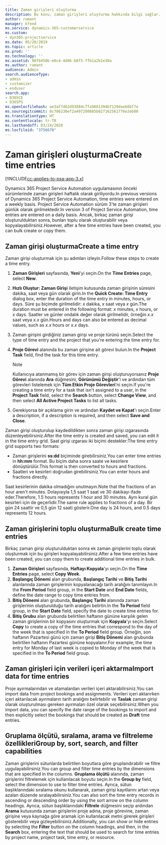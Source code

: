 ```yaml
---
title: Zaman girişleri oluşturma
description: Bu konu, zaman girişleri oluşturma hakkında bilgi sağlar.
author: rumant
manager: kfend
ms.service: dynamics-365-customerservice
ms.custom:
- dyn365-projectservice
ms.date: 05/20/2019
ms.topic: article
ms.prod: ''
ms.technology: ''
ms.assetid: 90f6450b-e0c4-4d86-b8f5-ffb1a2b1e38a
ms.author: rumant
audience: Admin
search.audienceType:
- admin
- customizer
- enduser
search.app:
- D365CE
- D365PS
ms.openlocfilehash: ae3af7d62d93884c7fa9881394b7129daeb8bf7e
ms.sourcegitcommit: 8c786230ef2a497280885b827162561776e2eb00
ms.translationtype: HT
ms.contentlocale: tr-TR
ms.lasthandoff: 03/24/2020
ms.locfileid: "3756678"
---
```

# <a name="create-time-entries"></a><span data-ttu-id="8d2a3-103">Zaman girişleri oluşturma</span><span class="sxs-lookup"><span data-stu-id="8d2a3-103">Create time entries</span></span>

[!INCLUDE[cc-applies-to-psa-app-3.x](../includes/cc-applies-to-psa-app-3x.md)]

<span data-ttu-id="8d2a3-104">Dynamics 365 Project Service Automation uygulamasının önceki sürümlerinde zaman girişleri haftalık olarak giriliyordu.</span><span class="sxs-lookup"><span data-stu-id="8d2a3-104">In previous versions of Dynamics 365 Project Service Automation, time entries were entered on a weekly basis.</span></span> <span data-ttu-id="8d2a3-105">Project Service Automation sürüm 3'te zaman girişleri günlük olarak girilmektedir.</span><span class="sxs-lookup"><span data-stu-id="8d2a3-105">In version 3 of Project Service Automation, time entries are entered on a daily basis.</span></span> <span data-ttu-id="8d2a3-106">Ancak, birkaç zaman girişi oluşturulduktan sonra, bunları toplu olarak oluşturabilir veya kopyalayabilirsiniz.</span><span class="sxs-lookup"><span data-stu-id="8d2a3-106">However, after a few time entries have been created, you can bulk create or copy them.</span></span>

## <a name="create-a-time-entry"></a><span data-ttu-id="8d2a3-107">Zaman girişi oluşturma</span><span class="sxs-lookup"><span data-stu-id="8d2a3-107">Create a time entry</span></span>

<span data-ttu-id="8d2a3-108">Zaman girişi oluşturmak için şu adımları izleyin.</span><span class="sxs-lookup"><span data-stu-id="8d2a3-108">Follow these steps to create a time entry.</span></span>

1. <span data-ttu-id="8d2a3-109">**Zaman Girişleri** sayfasında, **Yeni**'yi seçin.</span><span class="sxs-lookup"><span data-stu-id="8d2a3-109">On the **Time Entries** page, select **New**.</span></span>
2. <span data-ttu-id="8d2a3-110">**Hızlı Oluştur: Zaman Girişi** iletişim kutusunda zaman girişinin süresini dakika, saat veya gün olarak girin.</span><span class="sxs-lookup"><span data-stu-id="8d2a3-110">In the **Quick Create: Time Entry** dialog box, enter the duration of the time entry in minutes, hours, or days.</span></span> <span data-ttu-id="8d2a3-111">Süre şu biçimde girilmelidir: *x* dakika, *x* saat veya *x* gün.</span><span class="sxs-lookup"><span data-stu-id="8d2a3-111">The duration must be entered in the following format: *x* minutes, *x* hours, or *x* days.</span></span> <span data-ttu-id="8d2a3-112">Saatler ve günler ondalık değer olarak girilmelidir, örneğin *x.x* saat veya *x.x* gün.</span><span class="sxs-lookup"><span data-stu-id="8d2a3-112">Hours and days can also be entered as decimal values, such as *x.x* hours or *x.x* days.</span></span>
3. <span data-ttu-id="8d2a3-113">Zaman girişini girdiğiniz zaman girişi ve proje türünü seçin.</span><span class="sxs-lookup"><span data-stu-id="8d2a3-113">Select the type of time entry and the project that you're entering the time entry for.</span></span>
4. <span data-ttu-id="8d2a3-114">**Proje Görevi** alanında bu zaman girişine ait görevi bulun.</span><span class="sxs-lookup"><span data-stu-id="8d2a3-114">In the **Project Task** field, find the task for this time entry.</span></span>

    > [!NOTE]
    > <span data-ttu-id="8d2a3-115">Kullanıcıya atanmamış bir görev için zaman girişi oluşturuyorsanız **Proje Görevi** alanında **Ara** düğmesini, **Görünümü Değiştir**'i ve ardından tüm görevleri listelemek için **Tüm Etkin Proje Görevleri**'ni seçin.</span><span class="sxs-lookup"><span data-stu-id="8d2a3-115">If you're creating a time entry for a task that isn't assigned to a user, in the **Project Task** field, select the **Search** button, select **Change View**, and then select **All Active Project Tasks** to list all tasks.</span></span>

5. <span data-ttu-id="8d2a3-116">Gerekiyorsa bir açıklama girin ve ardından **Kaydet ve Kapat**'ı seçin.</span><span class="sxs-lookup"><span data-stu-id="8d2a3-116">Enter a description, if a description is required, and then select **Save and Close**.</span></span>

<span data-ttu-id="8d2a3-117">Zaman girişi oluşturulup kaydedildikten sonra zaman girişi ızgarasında düzenleyebilirsiniz.</span><span class="sxs-lookup"><span data-stu-id="8d2a3-117">After the time entry is created and saved, you can edit it in the time entry grid.</span></span> <span data-ttu-id="8d2a3-118">Saat girişi ızgarası iki biçimi destekler:</span><span class="sxs-lookup"><span data-stu-id="8d2a3-118">The time entry grid supports two formats:</span></span>

- <span data-ttu-id="8d2a3-119">Zaman girişlerini **ss:dd** biçiminde girebilirsiniz.</span><span class="sxs-lookup"><span data-stu-id="8d2a3-119">You can enter time entries in **hh:mm** format.</span></span> <span data-ttu-id="8d2a3-120">Bu biçim daha sonra saate ve kesirlere dönüştürülür.</span><span class="sxs-lookup"><span data-stu-id="8d2a3-120">This format is then converted to hours and fractions.</span></span>
- <span data-ttu-id="8d2a3-121">Saatleri ve kesirleri doğrudan girebilirsiniz.</span><span class="sxs-lookup"><span data-stu-id="8d2a3-121">You can enter hours and fractions directly.</span></span>

<span data-ttu-id="8d2a3-122">Saat kesirlerinin dakika olmadığını unutmayın.</span><span class="sxs-lookup"><span data-stu-id="8d2a3-122">Note that the fractions of an hour aren't minutes.</span></span> <span data-ttu-id="8d2a3-123">Dolayısıyla 1,5 saat 1 saat ve 30 dakikayı ifade eder.</span><span class="sxs-lookup"><span data-stu-id="8d2a3-123">Therefore, 1.5 hours represents 1 hour and 30 minutes.</span></span> <span data-ttu-id="8d2a3-124">Aynı kural gün kesirleri için de geçerlidir.</span><span class="sxs-lookup"><span data-stu-id="8d2a3-124">The same rule applies to fractions of a day.</span></span> <span data-ttu-id="8d2a3-125">Bir gün 24 saattir ve 0,5 gün 12 saati gösterir.</span><span class="sxs-lookup"><span data-stu-id="8d2a3-125">One day is 24 hours, and 0.5 days represents 12 hours.</span></span>

## <a name="bulk-create-time-entries"></a><span data-ttu-id="8d2a3-126">Zaman girişlerini toplu oluşturma</span><span class="sxs-lookup"><span data-stu-id="8d2a3-126">Bulk create time entries</span></span>

<span data-ttu-id="8d2a3-127">Birkaç zaman girişi oluşturulduktan sonra ek zaman girişlerini toplu olarak oluşturmak için bu girişleri kopyalayabilirsiniz.</span><span class="sxs-lookup"><span data-stu-id="8d2a3-127">After a few time entries have been created, you can copy them to create additional time entries in bulk.</span></span>

1. <span data-ttu-id="8d2a3-128">**Zaman Girişleri** sayfasında, **Haftayı Kopyala**'yı seçin.</span><span class="sxs-lookup"><span data-stu-id="8d2a3-128">On the **Time Entries** page, select **Copy Week**.</span></span>
2. <span data-ttu-id="8d2a3-129">**Başlangıç Dönemi** alan grubunda, **Başlangıç Tarihi** ve **Bitiş Tarihi** alanlarında zaman girişlerinin kopyalanacağı tarih aralığını tanımlayın.</span><span class="sxs-lookup"><span data-stu-id="8d2a3-129">In the **From Period** field group, in the **Start Date** and **End Date** fields, define the date range to copy time entries from.</span></span>
3. <span data-ttu-id="8d2a3-130">**Bitiş Dönemi** alan grubunda, **Başlangıç Tarihi** alanında zaman girişlerinin oluşturulduğu tarih aralığını belirtin.</span><span class="sxs-lookup"><span data-stu-id="8d2a3-130">In the **To Period** field group, in the **Start Date** field, specify the date to create time entries for.</span></span>
4. <span data-ttu-id="8d2a3-131">**Bitiş Grubu** alan grubunda belirtilen haftanın gününe karşılık gelen zaman girişlerinin bir kopyasını oluşturmak için **Kopyala**'yı seçin.</span><span class="sxs-lookup"><span data-stu-id="8d2a3-131">Select **Copy** to create a copy of the time entries that correspond to the day of the week that is specified in the **To Period** field group.</span></span> <span data-ttu-id="8d2a3-132">Örneğin, son haftanın Pazartesi günü için zaman girişi **Bitiş Dönemi** alan grubunda belirtilen haftanın Pazartesi gününe kopyalanır.</span><span class="sxs-lookup"><span data-stu-id="8d2a3-132">For example, the time entry for Monday of last week is copied to Monday of the week that is specified in the **To Period** field group.</span></span>

## <a name="import-data-for-time-entries"></a><span data-ttu-id="8d2a3-133">Zaman girişleri için verileri içeri aktarma</span><span class="sxs-lookup"><span data-stu-id="8d2a3-133">Import data for time entries</span></span>

<span data-ttu-id="8d2a3-134">Proje ayırmalarından ve atamalardan verileri içeri aktarabilirsiniz.</span><span class="sxs-lookup"><span data-stu-id="8d2a3-134">You can import data from project bookings and assignments.</span></span> <span data-ttu-id="8d2a3-135">Verileri içeri aktarırken içeri aktarılacak ayırmaların tarih aralığını belirtebilir ve **Taslak** zaman girişi olarak oluşturulması gereken ayırmaları özel olarak seçebilirsiniz.</span><span class="sxs-lookup"><span data-stu-id="8d2a3-135">When you import data, you can specify the date range of the bookings to import and then explicitly select the bookings that should be created as **Draft** time entries.</span></span>

## <a name="group-by-sort-search-and-filter-capabilities"></a><span data-ttu-id="8d2a3-136">Gruplama ölçütü, sıralama, arama ve filtreleme özellikleri</span><span class="sxs-lookup"><span data-stu-id="8d2a3-136">Group by, sort, search, and filter capabilities</span></span>

<span data-ttu-id="8d2a3-137">Zaman girişlerini sütunlarda belirtilen boyutlara göre gruplandırabilir ve filtre uygulayabilirsiniz.</span><span class="sxs-lookup"><span data-stu-id="8d2a3-137">You can group and filter time entries by the dimensions that are specified in the columns.</span></span> <span data-ttu-id="8d2a3-138">**Gruplama ölçütü** alanında, zaman girişlerini filtrelemek için kullanılacak boyutu seçin.</span><span class="sxs-lookup"><span data-stu-id="8d2a3-138">In the **Group by** field, select the dimension to use to filter time entries.</span></span> <span data-ttu-id="8d2a3-139">Ayrıca, sütun başlıklarındaki sıralama okunu kullanarak, zaman girişi kayıtlarını artan veya azalan düzende sıralayabilirsiniz.</span><span class="sxs-lookup"><span data-stu-id="8d2a3-139">You can also sort the time entry records in ascending or descending order by using the sort arrow on the column headings.</span></span> <span data-ttu-id="8d2a3-140">Ayrıca, sütun başlıklarındaki **Filtrele** düğmesini seçip ardından **Arama** kutusunda zaman girişlerini proje adına, proje görevine, zaman girişine veya kaynağa göre aramak için kullanılacak metni girerek girişleri gösterebilir veya gizleyebilirsiniz.</span><span class="sxs-lookup"><span data-stu-id="8d2a3-140">Additionally, you can show or hide entries by selecting the **Filter** button on the column headings, and then, in the **Search** box, entering the text that should be used to search for time entries by project name, project task, time entry, or resource.</span></span>
